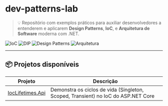 # dev-patterns-lab

> 💡 Repositório com exemplos práticos para auxiliar desenvolvedores a entenderem e aplicarem **Design Patterns**, **IoC**, e **Arquitetura de Software** moderna com .NET.

![IoC](https://img.shields.io/badge/IoC-Injeção%20de%20Dependência-purple)
![DIP](https://img.shields.io/badge/SOLID-DIP-blue)
![Design Patterns](https://img.shields.io/badge/Design%20Patterns-GoF%20e%20Boas%20Práticas-orange)
![Arquitetura](https://img.shields.io/badge/Arquitetura-Camada%20e%20Clean-lightgrey)

---

## 📦 Projetos disponíveis

| Projeto                                          | Descrição                                                                         |
| ------------------------------------------------ | --------------------------------------------------------------------------------- |
| [IocLifetimes.Api](./IocLifetimes.Api/README.md) | Demonstra os ciclos de vida (Singleton, Scoped, Transient) no IoC do ASP.NET Core |
